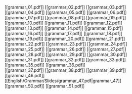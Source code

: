 [[grammar_01.pdf]]
[[grammar_02.pdf]]
[[grammar_03.pdf]]
[[grammar_04.pdf]]
[[grammar_05.pdf]]
[[grammar_06.pdf]]
[[grammar_07.pdf]]
[[grammar_08.pdf]]
[[grammar_09.pdf]]
[[grammar_10.pdf]]
[[grammar_11.pdf]]
[[grammar_12.pdf]]
[[grammar_13.pdf]]
[[grammar_14.pdf]]
[[grammar_15.pdf]]
[[grammar_16.pdf]]
[[grammar_17.pdf]]
[[grammar_18.pdf]]
[[grammar_19.pdf]]
[[grammar_20.pdf]]
[[grammar_21.pdf]]
[[grammar_22.pdf]]
[[grammar_23.pdf]]
[[grammar_24.pdf]]
[[grammar_25.pdf]]
[[grammar_26.pdf]]
[[grammar_27.pdf]]
[[grammar_28.pdf]]
[[grammar_29.pdf]]
[[grammar_30.pdf]]
[[grammar_31.pdf]]
[[grammar_32.pdf]]
[[grammar_33.pdf]]
[[grammar_35.pdf]]
[[grammar_36.pdf]]\
[[grammar_37.pdf]]
[[grammar_38.pdf]]
[[grammar_39.pdf]]
[[grammar_46.pdf]]
[[English/Grammar/Slides/grammar_47.pdf|grammar_47]]
[[grammar_50.pdf]]
[[grammar_51.pdf]]

